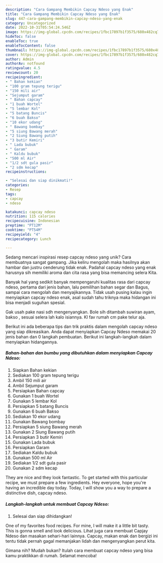 ```yaml
---
description: "Cara Gampang Membikin Capcay Ndeso yang Enak"
title: "Cara Gampang Membikin Capcay Ndeso yang Enak"
slug: 447-cara-gampang-membikin-capcay-ndeso-yang-enak
category: Uncategorized
date: 2022-10-31T05:54:24.546Z
image: https://img-global.cpcdn.com/recipes/1fbc17897b1f3575/680x482cq70/capcay-ndeso-foto-resep-utama.jpg
hideToc: false
enableToc: true
enableTocContent: false
thumbnail: https://img-global.cpcdn.com/recipes/1fbc17897b1f3575/680x482cq70/capcay-ndeso-foto-resep-utama.jpg
cover: https://img-global.cpcdn.com/recipes/1fbc17897b1f3575/680x482cq70/capcay-ndeso-foto-resep-utama.jpg
author: Admin
authorAv: notfound
ratingvalue: 4.5
reviewcount: 20
recipeingredient:
- " Bahan kekian"
- "100 gram tepung terigu"
- "150 mili air"
- "Sejumput garam"
- " Bahan capcay"
- "1 buah Wortel"
- "5 lembar Kol"
- "5 batang Buncis"
- "6 buah Bakso"
- "10 ekor udang"
- " Bawang bombay"
- "5 siung Bawang merah"
- "2 Siung Bawang putih"
- "3 butir Kemiri"
- " Lada bubuk"
- " Garam"
- " Kaldu bubuk"
- "500 ml Air"
- "1/2 sdt gula pasir"
- "2 sdm kecap"
recipeinstructions:

- "Selesai dan siap dinikmati!"
categories:
- Resep
tags:
- capcay
- ndeso

katakunci: capcay ndeso 
nutrition: 115 calories
recipecuisine: Indonesian
preptime: "PT12M"
cooktime: "PT54M"
recipeyield: "4"
recipecategory: Lunch

---
```





Sedang mencari inspirasi resep capcay ndeso yang unik? Cara membuatnya sangat gampang. Jika keliru mengolah maka hasilnya akan hambar dan justru cenderung tidak enak. Padahal capcay ndeso yang enak harusnya sih memiliki aroma dan cita rasa yang bisa memancing selera Kita.





Banyak hal yang sedikit banyak mempengaruhi kualitas rasa dari capcay ndeso, pertama dari jenis bahan, lalu pemilihan bahan segar dan Bagus, sampai cara mengolah dan menyajikannya. Tidak usah pusing kalau ingin menyiapkan capcay ndeso enak,      asal sudah tahu triknya maka hidangan ini bisa menjadi suguhan spesial.














Gak usah pake nasi sdh mengenyangkan. Bole sih ditambah suwiran ayam, bakso , sesuai selera lah kalo isiannya. Kl fav rumah cm pake telur aja.






Berikut ini ada beberapa tips dan trik praktis dalam mengolah capcay ndeso yang siap dikreasikan. Anda dapat menyiapkan Capcay Ndeso memakai 20 jenis bahan dan 0 langkah pembuatan. Berikut ini langkah-langkah dalam menyiapkan hidangannya.

<!--inarticleads1-->

##### Bahan-bahan dan bumbu yang dibutuhkan dalam menyiapkan Capcay Ndeso:

1. Siapkan  Bahan kekian
1. Sediakan 100 gram tepung terigu
1. Ambil 150 mili air
1. Ambil Sejumput garam
1. Persiapkan  Bahan capcay
1. Gunakan 1 buah Wortel
1. Gunakan 5 lembar Kol
1. Persiapkan 5 batang Buncis
1. Gunakan 6 buah Bakso
1. Sediakan 10 ekor udang
1. Gunakan  Bawang bombay
1. Persiapkan 5 siung Bawang merah
1. Gunakan 2 Siung Bawang putih
1. Persiapkan 3 butir Kemiri
1. Gunakan  Lada bubuk
1. Persiapkan  Garam
1. Sediakan  Kaldu bubuk
1. Gunakan 500 ml Air
1. Sediakan 1/2 sdt gula pasir
1. Gunakan 2 sdm kecap


They are nice and they look fantastic. To get started with this particular recipe, we must prepare a few ingredients. Hey everyone, hope you&#39;re having an incredible day today. Today, I will show you a way to prepare a distinctive dish, capcay ndeso. 

<!--inarticleads2-->

##### Langkah-langkah untuk membuat Capcay Ndeso:


1. Selesai dan siap dihidangkan!

One of my favorites food recipes. For mine, I will make it a little bit tasty. This is gonna smell and look delicious. Lihat juga cara membuat Capjay Ndeso dan masakan sehari-hari lainnya. Capcay, makan enak dan bergizi ini tentu tidak pernah gagal memanjakan lidah dan mengenyangkan perut kita. 

Gimana nih? Mudah bukan? Itulah cara membuat capcay ndeso yang bisa kamu praktikkan di rumah. Selamat mencoba!
